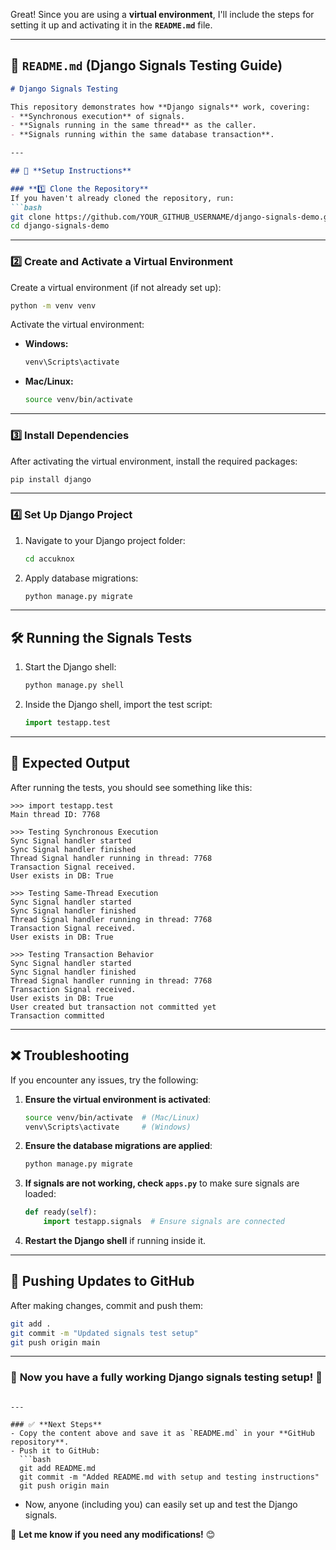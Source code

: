 Great! Since you are using a **virtual environment**, I'll include the steps for setting it up and activating it in the **`README.md`** file.

---

## **📌 `README.md` (Django Signals Testing Guide)**

```md
# Django Signals Testing

This repository demonstrates how **Django signals** work, covering:
- **Synchronous execution** of signals.
- **Signals running in the same thread** as the caller.
- **Signals running within the same database transaction**.

---

## 🚀 **Setup Instructions**

### **1️⃣ Clone the Repository**
If you haven't already cloned the repository, run:
```bash
git clone https://github.com/YOUR_GITHUB_USERNAME/django-signals-demo.git
cd django-signals-demo
```

---

### **2️⃣ Create and Activate a Virtual Environment**
Create a virtual environment (if not already set up):
```bash
python -m venv venv
```
Activate the virtual environment:

- **Windows:**
  ```bash
  venv\Scripts\activate
  ```

- **Mac/Linux:**
  ```bash
  source venv/bin/activate
  ```

---

### **3️⃣ Install Dependencies**
After activating the virtual environment, install the required packages:

```bash
pip install django
```

---

### **4️⃣ Set Up Django Project**
1. Navigate to your Django project folder:
   ```bash
   cd accuknox
   ```

2. Apply database migrations:
   ```bash
   python manage.py migrate
   ```

---

## 🛠 **Running the Signals Tests**

1. Start the Django shell:
   ```bash
   python manage.py shell
   ```
2. Inside the Django shell, import the test script:
   ```python
   import testapp.test
   ```

---

## 📌 **Expected Output**
After running the tests, you should see something like this:

```
>>> import testapp.test   
Main thread ID: 7768

>>> Testing Synchronous Execution
Sync Signal handler started
Sync Signal handler finished
Thread Signal handler running in thread: 7768
Transaction Signal received.
User exists in DB: True

>>> Testing Same-Thread Execution
Sync Signal handler started
Sync Signal handler finished
Thread Signal handler running in thread: 7768
Transaction Signal received.
User exists in DB: True

>>> Testing Transaction Behavior
Sync Signal handler started
Sync Signal handler finished
Thread Signal handler running in thread: 7768
Transaction Signal received.
User exists in DB: True
User created but transaction not committed yet
Transaction committed
```

---

## ❌ **Troubleshooting**
If you encounter any issues, try the following:

1. **Ensure the virtual environment is activated**:
   ```bash
   source venv/bin/activate  # (Mac/Linux)
   venv\Scripts\activate     # (Windows)
   ```

2. **Ensure the database migrations are applied**:
   ```bash
   python manage.py migrate
   ```

3. **If signals are not working, check `apps.py`** to make sure signals are loaded:
   ```python
   def ready(self):
       import testapp.signals  # Ensure signals are connected
   ```

4. **Restart the Django shell** if running inside it.

---

## 🎯 **Pushing Updates to GitHub**
After making changes, commit and push them:
```bash
git add .
git commit -m "Updated signals test setup"
git push origin main
```

---

### 🔹 **Now you have a fully working Django signals testing setup!** 🚀
```

---

### ✅ **Next Steps**
- Copy the content above and save it as `README.md` in your **GitHub repository**.
- Push it to GitHub:
  ```bash
  git add README.md
  git commit -m "Added README.md with setup and testing instructions"
  git push origin main
  ```
- Now, anyone (including you) can easily set up and test the Django signals.

🚀 **Let me know if you need any modifications!** 😊